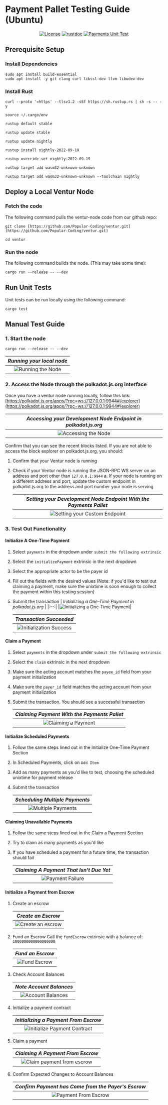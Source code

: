 # Payment Pallet Testing Guide (Ubuntu)

<div align="center">

[![License](https://img.shields.io/github/license/Popular-Coding/ventur?color=green)](https://github.com/Popular-Coding/ventur/blob/main/LICENSE)
[![rustdoc](https://img.shields.io/badge/rustdoc-payment_pallet-informational)](https://docs.ventur.network/pallet_payments/index.html)
[![Payments Unit Test](https://github.com/Popular-Coding/ventur/actions/workflows/test-payments.yml/badge.svg?branch=main)](https://github.com/Popular-Coding/ventur/actions/workflows/test-payments.yml)

</div>

## Prerequisite Setup

### Install Dependencies

```
sudo apt install build-essential
sudo apt install -y git clang curl libssl-dev llvm libudev-dev
```

### Install Rust

```
curl --proto '=https' --tlsv1.2 -sSf https://sh.rustup.rs | sh -s -- -y

source ~/.cargo/env

rustup default stable

rustup update stable

rustup update nightly

rustup install nightly-2022-09-19 

rustup override set nightly-2022-09-19

rustup target add wasm32-unknown-unknown

rustup target add wasm32-unknown-unknown --toolchain nightly
```

## Deploy a Local Ventur Node

### Fetch the code

 The following command pulls the ventur-node code from our github repo:

```
git clone [https://github.com/Popular-Coding/ventur.git](https://github.com/Popular-Coding/ventur.git)

cd ventur
 ```

### Run the node

 The following command builds the node. (This may take some time):

 ```
cargo run --release -- --dev
```

## Run Unit Tests

Unit tests can be run locally using the following command:

```
cargo test
```

## Manual Test Guide

### 1. Start the node

 ```
cargo run --release -- --dev
```

| _Running your local node_ |
|:--:|
|![Running the Node](docs/running-node.png)|

### 2. Access the Node through the polkadot.js.org interface

Once you have a ventur node running locally, follow this link:
[https://polkadot.js.org/apps/?rpc=ws://127.0.0.1:9944#/explorer](https://polkadot.js.org/apps/?rpc=ws://127.0.0.1:9944#/explorer)

| _Accessing your Development Node Endpoint in polkadot.js.org_ |
|:--:|
|![Accessing the Node](docs/access-polkadot-js-org.png)|

Confirm that you can see the recent blocks listed.
If you are not able to access the block explorer on polkadot.js.org, you should:

1. Confirm that your Ventur node is running
2. Check if your Ventur node is running the JSON-RPC WS server on an address and port other than ```127.0.0.1:9944```
    a. If your node is running on a different address and port, update the custom endpoint in polkadot.js.org to the address and port number your node is serving

    | _Setting your Development Node Endpoint With the Payments Pallet_ |
    |:--:|
    |![Setting your Custom Endpoint](docs/setting-custom-endpoint.png)|

### 3. Test Out Functionality

#### Initialize A One-Time Payment

1. Select `payments` in the dropdown under `submit the following extrinsic`
2. Select the `initializePayment` extrinsic in the next dropdown
3. Select the appropriate actor to be the payer id
4. Fill out the fields with the desired values (Note: if you'd like to test out claiming a payment, make sure the unixtime is soon enough to collect the payment within this testing session)
5. Submit the transaction
    | _Initializing a One-Time Payment in polkadot.js.org_ |
    |:--:|
    |![Initializing a One-Time Payment](docs/one-time-payment-init.png)|

    | _Transaction Succeeded_ |
    |:--:|
    |![Initialization Success](docs/init-success.png)|

#### Claim a Payment

1. Select `payments` in the dropdown under `submit the following extrinsic`
2. Select the `claim` extrinsic in the next dropdown
3. Make sure the acting account matches the `payee_id` field from your payment initialization
4. Make sure the `payer_id` field matches the acting account from your payment initialization
5. Submit the transaction. You should see a successful transaction

    | _Claiming Payment With the Payments Pallet_ |
    |:--:|
    |![Claiming a Payment](docs/claim-payment.png)|

#### Initialize Scheduled Payments

1. Follow the same steps lined out in the Initialize One-Time Payment Section
2. In Scheduled Payments, click on `Add Item`
3. Add as many payments as you'd like to test, choosing the scheduled unixtime for payment release
4. Submit the transaction

    | _Scheduling Multiple Payments_ |
    |:--:|
    |![Multiple Payments](docs/multiple-payments.png)|

#### Claiming Unavailable Payments

1. Follow the same steps lined out in the Claim a Payment Section
2. Try to claim as many payments as you'd like
3. If you have scheduled a payment for a future time, the transaction should fail

    | _Claiming A Payment That Isn't Due Yet_ |
    |:--:|
    |![Payment Failure](docs/payment-failure.png)|

#### Initialize a Payment from Escrow

1. Create an escrow

    | _Create an Escrow_ |
    |:--:|
    |![Create an escrow](docs/create-escrow.png)|

2. Fund an Escrow
Call the `fundEscrow` extrinsic with a balance of:
`1000000000000000000`

    | _Fund an Escrow_ |
    |:--:|
    |![Fund Escrow](docs/fund-escrow.png)|

3. Check Account Balances

    | _Note Account Balances_ |
    |:--:|
    |![Account Balances](docs/note-accounts.png)|

4. Initialize a payment contract

    | _Initializing a Payment From Escrow_ |
    |:--:|
    |![Initialize Payment Contract](docs/init-escrow-pay.png)|

5. Claim a payment

    | _Claiming A Payment From Escrow_ |
    |:--:|
    |![Claim payment from escrow](docs/claim-escrow-pay.png)|

6. Confirm Expected Changes to Account Balances

    | _Confirm Payment has Come from the Payer's Escrow_ |
    |:--:|
    |![Payment From Escrow](docs/balances-pay-from-escrow.png)|
